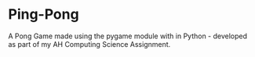 # Ping-Pong
A Pong Game made using the pygame module with in Python - developed as part of my AH Computing Science Assignment. 
